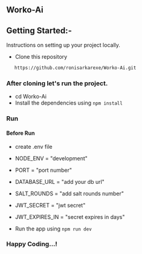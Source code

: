 ## Worko-Ai

## Getting Started:-

Instructions on setting up your project locally.

- Clone this repository

```sh
   https://github.com/ronisarkarexe/Worko-Ai.git
```

### After cloning let's run the project.

- cd Worko-Ai
- Install the dependencies using `npm install`

### Run

#### Before Run

- create .env file

- NODE_ENV = "development"
- PORT = "port number"
- DATABASE_URL = "add your db url"
- SALT_ROUNDS = "add salt rounds number"
- JWT_SECRET = "jwt secret"
- JWT_EXPIRES_IN = "secret expires in days"

- Run the app using `npm run dev`

### Happy Coding...!
